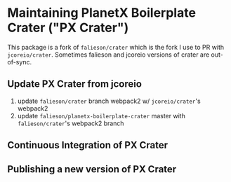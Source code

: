 Maintaining PlanetX Boilerplate Crater ("PX Crater")
======

This package is a fork of `falieson/crater` which is the fork I use to PR with `jcoreio/crater`. Sometimes falieson and jcoreio versions of crater are out-of-sync.

## Update PX Crater from jcoreio

1. update `falieson/crater` branch webpack2 w/ `jcoreio/crater`'s webpack2
1. update `falieson/planetx-boilerplate-crater` master with `falieson/crater`'s webpack2 branch

## Continuous Integration of PX Crater


## Publishing a new version of PX Crater
